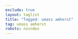 ```yaml
---
exclude: true
layout: taglist
title: "Tagged: umass amherst"
tag: umass amherst
robots: noindex
---
```

